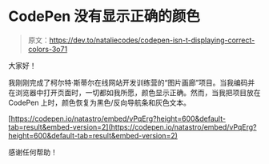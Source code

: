 # CodePen 没有显示正确的颜色

> 原文：<https://dev.to/nataliecodes/codepen-isn-t-displaying-correct-colors-3o71>

大家好！

我刚刚完成了柯尔特·斯蒂尔在线网站开发训练营的“图片画廊”项目。当我编码并在浏览器中打开页面时，一切都如我所愿，颜色显示正确。然而，当我把项目放在 CodePen 上时，颜色恢复为黑色/反向导航条和灰色文本。

[https://codepen.io/natastro/embed/vPqErg?height=600&default-tab=result&embed-version=2](https://codepen.io/natastro/embed/vPqErg?height=600&default-tab=result&embed-version=2)

感谢任何帮助！